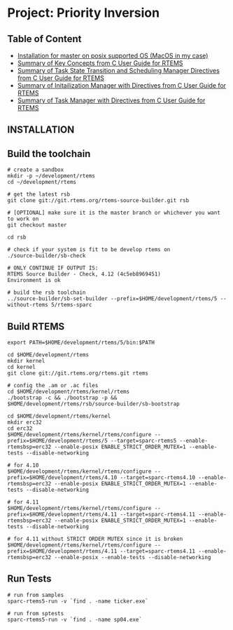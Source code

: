 # Project: Priority Inversion

## Table of Content
- [Installation for master on posix supported OS (MacOS in my case)](#installation)
- [Summary of Key Concepts from C User Guide for RTEMS](./key_concepts.md)
- [Summary of Task State Transition and Scheduling Manager Directives from C User Guide for RTEMS](./scheduling_concepts.md)
- [Summary of Initailization Manager with Directives from C User Guide for RTEMS](./initialization_manager.md)
- [Summary of Task Manager with Directives from C User Guide for RTEMS](./task_manager.md)

## INSTALLATION

## Build the toolchain
```
# create a sandbox
mkdir -p ~/development/rtems
cd ~/development/rtems

# get the latest rsb
git clone git://git.rtems.org/rtems-source-builder.git rsb

# [OPTIONAL] make sure it is the master branch or whichever you want to work on
git checkout master

cd rsb

# check if your system is fit to be develop rtems on
./source-builder/sb-check

# ONLY CONTINUE IF OUTPUT IS:
RTEMS Source Builder - Check, 4.12 (4c5eb8969451)
Environment is ok

# build the rsb toolchain
../source-builder/sb-set-builder --prefix=$HOME/development/rtems/5 --without-rtems 5/rtems-sparc
```


## Build RTEMS
```
export PATH=$HOME/development/rtems/5/bin:$PATH

cd $HOME/development/rtems
mkdir kernel
cd kernel
git clone git://git.rtems.org/rtems.git rtems

# config the .am or .ac files
cd $HOME/development/rtems/kernel/rtems
./bootstrap -c && ./bootstrap -p && $HOME/development/rtems/rsb/source-builder/sb-bootstrap

cd $HOME/development/rtems/kernel
mkdir erc32
cd erc32
$HOME/development/rtems/kernel/rtems/configure --prefix=$HOME/development/rtems/5 --target=sparc-rtems5 --enable-rtemsbsp=erc32 --enable-posix ENABLE_STRICT_ORDER_MUTEX=1 --enable-tests --disable-networking 

# for 4.10
$HOME/development/rtems/kernel/rtems/configure --prefix=$HOME/development/rtems/4.10 --target=sparc-rtems4.10 --enable-rtemsbsp=erc32 --enable-posix ENABLE_STRICT_ORDER_MUTEX=1 --enable-tests --disable-networking

# for 4.11
$HOME/development/rtems/kernel/rtems/configure --prefix=$HOME/development/rtems/4.11 --target=sparc-rtems4.11 --enable-rtemsbsp=erc32 --enable-posix ENABLE_STRICT_ORDER_MUTEX=1 --enable-tests --disable-networking

# for 4.11 without STRICT ORDER MUTEX since it is broken
$HOME/development/rtems/kernel/rtems/configure --prefix=$HOME/development/rtems/4.11 --target=sparc-rtems4.11 --enable-rtemsbsp=erc32 --enable-posix --enable-tests --disable-networking
```

## Run Tests
```
# run from samples
sparc-rtems5-run -v `find . -name ticker.exe`

# run from sptests
sparc-rtems5-run -v `find . -name sp04.exe`

